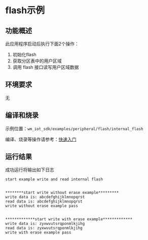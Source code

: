 # flash示例

## 功能概述

此应用程序启动后执行下面2个操作：

1. 初始化flash
2. 获取分区表中的用户区域
3. 调用 flash 接口读写用户区域数据


## 环境要求
无


## 编译和烧录

示例位置：`wm_iot_sdk/examples/peripheral/flash/internal_flash`

编译、烧录等操作请参考：[快速入门](https://doc.winnermicro.net/w800/zh_CN/2.2-beta.2/get_started/index.html)

## 运行结果

成功运行将输出如下日志

```
start example write and read internal flash


********start write without erase example*********
write data is: abcdefghijklmnopqrst
read data is: abcdefghijklmnopqrst
write without erase example pass


*************start write with erase example*************
write data is: zyxwvutsrqponmlkjihg
read data is: zyxwvutsrqponmlkjihg
write with erase example pass

```